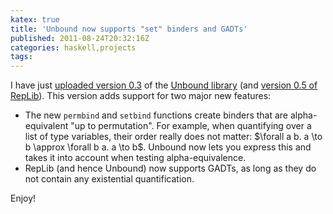 ```yaml
---
katex: true
title: 'Unbound now supports "set" binders and GADTs'
published: 2011-08-24T20:32:16Z
categories: haskell,projects
tags: 
---
```


I have just <a href="http://hackage.haskell.org/package/unbound">uploaded version 0.3</a> of the <a href="https://byorgey.github.io/blog/posts/2011/03/28/binders-unbound.html" title="Binders Unbound">Unbound library</a> (and <a href="http://hackage.haskell.org/package/RepLib">version 0.5 of RepLib</a>).  This version adds support for two major new features:

<ul>
	<li>The new <code>permbind</code> and <code>setbind</code> functions create binders that are alpha-equivalent "up to permutation".  For example, when quantifying over a list of type variables, their order really does not matter: $\forall a b. a \to b \approx \forall b a. a \to b$.  Unbound now lets you express this and takes it into account when testing alpha-equivalence.</li>
	<li>RepLib (and hence Unbound) now supports GADTs, as long as they do not contain any existential quantification.</li>
</ul>

Enjoy!

